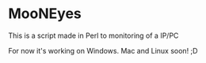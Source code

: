 # MooNEyes
This is a script made in Perl to monitoring of a IP/PC

For now it's working on Windows. Mac and Linux soon! ;D
